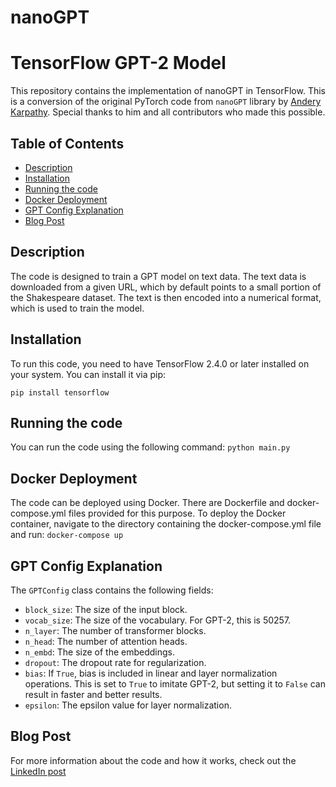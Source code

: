 # nanoGPT
 # TensorFlow GPT-2 Model

This repository contains the implementation of nanoGPT in TensorFlow. This is a conversion of the original PyTorch code from `nanoGPT` library by [Andery Karpathy](https://github.com/karpathy/nanoGPT). Special thanks to him and all contributors who made this possible.

## Table of Contents
- [Description](#description)
- [Installation](#installation)
- [Running the code](#running-the-code)
- [Docker Deployment](#docker-deployment)
- [GPT Config Explanation](#gpt-config-explanation)
- [Blog Post](#blog-post)

## Description

The code is designed to train a GPT model on text data. The text data is downloaded from a given URL, which by default points to a small portion of the Shakespeare dataset. The text is then encoded into a numerical format, which is used to train the model.

## Installation

To run this code, you need to have TensorFlow 2.4.0 or later installed on your system. You can install it via pip:

`pip install tensorflow`

## Running the code

You can run the code using the following command:
`python main.py`


## Docker Deployment

The code can be deployed using Docker. There are Dockerfile and docker-compose.yml files provided for this purpose. To deploy the Docker container, navigate to the directory containing the docker-compose.yml file and run:
`docker-compose up`



## GPT Config Explanation

The `GPTConfig` class contains the following fields:

- `block_size`: The size of the input block.
- `vocab_size`: The size of the vocabulary. For GPT-2, this is 50257.
- `n_layer`: The number of transformer blocks.
- `n_head`: The number of attention heads.
- `n_embd`: The size of the embeddings.
- `dropout`: The dropout rate for regularization.
- `bias`: If `True`, bias is included in linear and layer normalization operations. This is set to `True` to imitate GPT-2, but setting it to `False` can result in faster and better results.
- `epsilon`: The epsilon value for layer normalization.

## Blog Post

For more information about the code and how it works, check out the [LinkedIn post](https://www.linkedin.com/pulse/decoding-transformers-dive-gpt-tensorflow-krishna-chaitanya-kosaraju)




